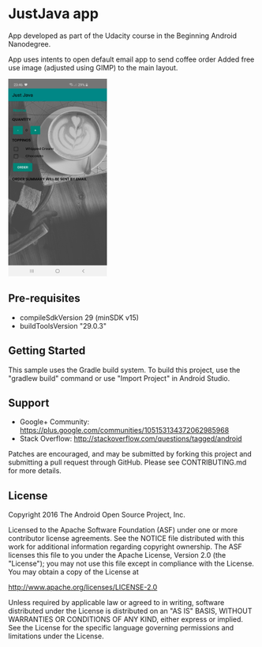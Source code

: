 JustJava app
===================================

App developed as part of the Udacity course in the Beginning Android Nanodegree.

App uses intents to open default email app to send coffee order
Added free use image (adjusted using GIMP) to the main layout.

<img src="https://github.com/murdens/AndroidApps2/blob/master/JustJava/previews/Screenshot_20200425-234657_Just%20Java.jpg" width="200" height="400" />

Pre-requisites
--------------
- compileSdkVersion 29  (minSDK v15)
- buildToolsVersion "29.0.3"

Getting Started
---------------

This sample uses the Gradle build system. To build this project, use the
"gradlew build" command or use "Import Project" in Android Studio.

Support
-------

- Google+ Community: https://plus.google.com/communities/105153134372062985968
- Stack Overflow: http://stackoverflow.com/questions/tagged/android

Patches are encouraged, and may be submitted by forking this project and
submitting a pull request through GitHub. Please see CONTRIBUTING.md for more details.

License
-------

Copyright 2016 The Android Open Source Project, Inc.

Licensed to the Apache Software Foundation (ASF) under one or more contributor
license agreements.  See the NOTICE file distributed with this work for
additional information regarding copyright ownership.  The ASF licenses this
file to you under the Apache License, Version 2.0 (the "License"); you may not
use this file except in compliance with the License.  You may obtain a copy of
the License at

http://www.apache.org/licenses/LICENSE-2.0

Unless required by applicable law or agreed to in writing, software
distributed under the License is distributed on an "AS IS" BASIS, WITHOUT
WARRANTIES OR CONDITIONS OF ANY KIND, either express or implied.  See the
License for the specific language governing permissions and limitations under
the License.
